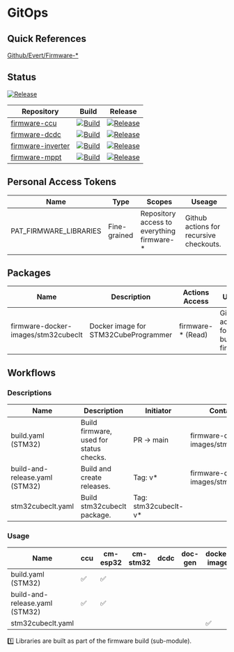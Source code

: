 # GitOps

## Quick References

[Github/Evert/Firmware-*](https://github.com/orgs/InSol-Tech/repositories?language=&q=firmware-&sort=&type=all)

## Status


[![Release](https://github.com/InSol-Tech/firmware-ccu/actions/workflows/build-and-release.yaml/badge.svg)](https://github.com/InSol-Tech/firmware-ccu/actions/workflows/build-and-release.yaml)

| Repository                                                           | Build                                                                                                                                                                            | Release                                                                                                                                                                                                    |
| -------------------------------------------------------------------- | -------------------------------------------------------------------------------------------------------------------------------------------------------------------------------- | ---------------------------------------------------------------------------------------------------------------------------------------------------------------------------------------------------------- |
| [firmware-ccu](https://github.com/InSol-Tech/firmware-ccu)           | [![Build](https://github.com/InSol-Tech/firmware-ccu/actions/workflows/build.yaml/badge.svg)](https://github.com/InSol-Tech/firmware-ccu/actions/workflows/build.yaml)           | [![Release](https://github.com/InSol-Tech/firmware-ccu/actions/workflows/build-and-release.yaml/badge.svg)](https://github.com/InSol-Tech/firmware-ccu/actions/workflows/build-and-release.yaml)           |
| [firmware-dcdc](https://github.com/InSol-Tech/firmware-dcdc)         | [![Build](https://github.com/InSol-Tech/firmware-dcdc/actions/workflows/build.yaml/badge.svg)](https://github.com/InSol-Tech/firmware-dcdc/actions/workflows/build.yaml)         | [![Release](https://github.com/InSol-Tech/firmware-dcdc/actions/workflows/build-and-release.yaml/badge.svg)](https://github.com/InSol-Tech/firmware-dcdc/actions/workflows/build-and-release.yaml)         |
| [firmware-inverter](https://github.com/InSol-Tech/firmware-inverter) | [![Build](https://github.com/InSol-Tech/firmware-inverter/actions/workflows/build.yaml/badge.svg)](https://github.com/InSol-Tech/firmware-inverter/actions/workflows/build.yaml) | [![Release](https://github.com/InSol-Tech/firmware-inverter/actions/workflows/build-and-release.yaml/badge.svg)](https://github.com/InSol-Tech/firmware-inverter/actions/workflows/build-and-release.yaml) |
| [firmware-mppt](https://github.com/InSol-Tech/firmware-mppt)         | [![Build](https://github.com/InSol-Tech/firmware-mppt/actions/workflows/build.yaml/badge.svg)](https://github.com/InSol-Tech/firmware-mppt/actions/workflows/build.yaml)         | [![Release](https://github.com/InSol-Tech/firmware-mppt/actions/workflows/build-and-release.yaml/badge.svg)](https://github.com/InSol-Tech/firmware-mppt/actions/workflows/build-and-release.yaml)         |

## Personal Access Tokens

| Name                   | Type         | Scopes                                     | Useage                                  |
| ---------------------- | ------------ | ------------------------------------------ | --------------------------------------- |
| PAT_FIRMWARE_LIBRARIES | Fine-grained | Repository access to everything firmware-* | Github actions for recursive checkouts. |


## Packages

| Name                                | Description                          | Actions Access    | Useage                                |
| ----------------------------------- | ------------------------------------ | ----------------- | ------------------------------------- |
| firmware-docker-images/stm32cubeclt | Docker image for STM32CubeProgrammer | firmware-* (Read) | Github actions for building firmware. |

## Workflows

### Descriptions

| Name                           | Description                             | Initiator            | Container                           |
| ------------------------------ | --------------------------------------- | -------------------- | ----------------------------------- |
| build.yaml (STM32)             | Build firmware, used for status checks. | PR -> main           | firmware-docker-images/stm32cubeclt |
| build-and-release.yaml (STM32) | Build and create releases.              | Tag: v*              | firmware-docker-images/stm32cubeclt |
| stm32cubeclt.yaml              | Build stm32cubeclt package.             | Tag: stm32cubeclt-v* |                                     |

### Usage

| Name                           | ccu                | cm-esp32           | cm-stm32 | dcdc | doc-gen | docker-images      | inverter           | libraries | mppt               |
| ------------------------------ | ------------------ | ------------------ | -------- | ---- | ------- | ------------------ | ------------------ | --------- | ------------------ |
| build.yaml (STM32)             | :white_check_mark: | :white_check_mark: |          |      |         |                    | :white_check_mark: | :one:     | :white_check_mark: |
| build-and-release.yaml (STM32) | :white_check_mark: | :white_check_mark: |          |      |         |                    | :white_check_mark: | :one:     | :white_check_mark: |
| stm32cubeclt.yaml              |                    |                    |          |      |         | :white_check_mark: |                    |           |                    |

:one: Libraries are built as part of the firmware build (sub-module).
